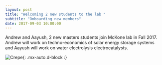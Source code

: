 ```yaml
---
layout: post
title: "Welcoming 2 new students to the lab "
subtitle: "Onboarding new members"
date: 2017-09-03 10:00:00
---
```

Andrew and Aayush, 2 new masters students join McKone lab in Fall 2017.  
Andrew will work on techno-economics of solar energy storage systems and Aayush will work on water electrolysis electrocatalysts. 

![Crepe](https://raw.githubusercontent.com/Advay2803/advay2803.github.io/master/assets/img/Aayush%20and%20Aruagha.png){: .mx-auto.d-block :}
